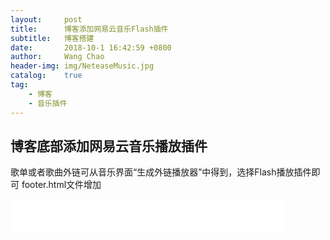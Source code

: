 ```yaml
---
layout:     post
title:      博客添加网易云音乐Flash插件
subtitle:	博客搭建
date:       2018-10-1 16:42:59 +0800
author:     Wang Chao
header-img: img/NeteaseMusic.jpg
catalog:    true
tag:
    - 博客
    - 音乐插件
---
```


## 博客底部添加网易云音乐播放插件

歌单或者歌曲外链可从音乐界面“生成外链播放器”中得到，选择Flash播放插件即可
footer.html文件增加

<iframe
frameborder="no" border="0" marginwidth="0" marginheight="0" width=440 height=52 src="//music.163.com/outchain/player?type=0&id=2139636473&auto=1&height=32">
</iframe>






